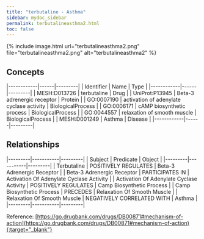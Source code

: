```yaml
---
title: "terbutaline - Asthma"
sidebar: mydoc_sidebar
permalink: terbutalineasthma2.html
toc: false 
---
```


{% include image.html url="terbutalineasthma2.png" file="terbutalineasthma2.png" alt="terbutalineasthma2" %}

## Concepts

|------------|------|---------|
| Identifier | Name | Type    |
|------------|------|---------|
| MESH:D013726 | terbutaline | Drug |
| UniProt:P13945 | Beta-3 adrenergic receptor | Protein |
| GO:0007190 | activation of adenylate cyclase activity | BiologicalProcess |
| GO:0006171 | cAMP biosynthetic process | BiologicalProcess |
| GO:0044557 | relaxation of smooth muscle | BiologicalProcess |
| MESH:D001249 | Asthma | Disease |
|------------|------|---------|

## Relationships

|---------|-----------|---------|
| Subject | Predicate | Object  |
|---------|-----------|---------|
| Terbutaline | POSITIVELY REGULATES | Beta-3 Adrenergic Receptor |
| Beta-3 Adrenergic Receptor | PARTICIPATES IN | Activation Of Adenylate Cyclase Activity |
| Activation Of Adenylate Cyclase Activity | POSITIVELY REGULATES | Camp Biosynthetic Process |
| Camp Biosynthetic Process | PRECEDES | Relaxation Of Smooth Muscle |
| Relaxation Of Smooth Muscle | NEGATIVELY CORRELATED WITH | Asthma |
|---------|-----------|---------|

Reference: [https://go.drugbank.com/drugs/DB00871#mechanism-of-action](https://go.drugbank.com/drugs/DB00871#mechanism-of-action){:target="_blank"}
